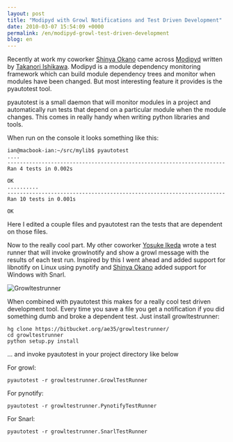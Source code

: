 ```yaml
---
layout: post
title: "Modipyd with Growl Notifications and Test Driven Development"
date: 2010-03-07 15:54:09 +0000
permalink: /en/modipyd-growl-test-driven-development
blog: en
---
```


Recently at work my coworker [Shinya
Okano](http://d.hatena.ne.jp/nullpobug/) came across
[Modipyd](http://www.metareal.org/p/modipyd/) written by [Takanori
Ishikawa](http://twitter.com/takanori_is). Modipyd is a module
dependency monitoring framework which can build module dependency trees
and monitor when modules have been changed. But most interesting feature
it provides is the pyautotest tool.

pyautotest is a small daemon that will monitor modules in a project and
automatically run tests that depend on a particular module when the
module changes. This comes in really handy when writing python libraries
and tools.

When run on the console it looks something like this:

    ian@macbook-ian:~/src/mylib$ pyautotest
    ....
    ----------------------------------------------------------------------
    Ran 4 tests in 0.002s
    
    OK
    ..........
    ----------------------------------------------------------------------
    Ran 10 tests in 0.001s
    
    OK

Here I edited a couple files and pyautotest ran the tests that are
dependent on those files.

Now to the really cool part. My other coworker [Yosuke
Ikeda](http://twitter.com/ae35) wrote a test runner that will invoke
growlnotify and show a growl message with the results of each test run.
Inspired by this I went ahead and added support for libnotify on Linux
using pynotify and [Shinya Okano](http://d.hatena.ne.jp/nullpobug/)
added support for Windows with Snarl.

![Growltestrunner](http://www.ianlewis.org/gallery2/d/12119-2/growltestrunner.png)

When combined with pyautotest this makes for a really cool test driven
development tool. Every time you save a file you get a notification if
you did something dumb and broke a dependent test. Just install
growltestrunner:

    hg clone https://bitbucket.org/ae35/growltestrunner/
    cd growltestrunner
    python setup.py install

... and invoke pyautotest in your project directory like below

For growl:

    pyautotest -r growltestrunner.GrowlTestRunner

For pynotify:

    pyautotest -r growltestrunner.PynotifyTestRunner

For Snarl:

    pyautotest -r growltestrunner.SnarlTestRunner
